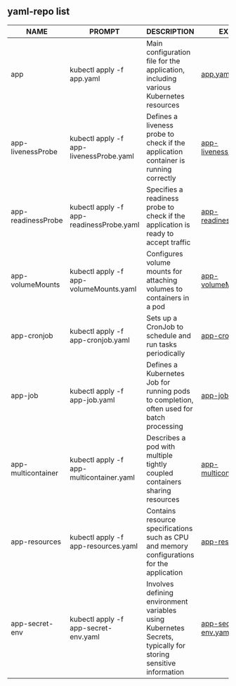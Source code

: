 ## yaml-repo list 

| NAME | PROMPT | DESCRIPTION | EXAMPLE |
| ----------- | ----------- | ----------- | ----------- |
| app | kubectl apply -f app.yaml | Main configuration file for the application, including various Kubernetes resources | [app.yaml](https://github.com/Dennyyyyyyy/yaml-repo/blob/main/app.yaml) |
| app-livenessProbe | kubectl apply -f app-livenessProbe.yaml | Defines a liveness probe to check if the application container is running correctly | [app-livenessProbe.yaml](https://github.com/Dennyyyyyyy/yaml-repo/blob/main/app-livenessProbe.yaml) |
| app-readinessProbe | kubectl apply -f app-readinessProbe.yaml | Specifies a readiness probe to check if the application is ready to accept traffic | [app-readinessProbe.yaml](https://github.com/Dennyyyyyyy/yaml-repo/blob/main/app-readinessProbe.yaml) |
| app-volumeMounts | kubectl apply -f app-volumeMounts.yaml | Configures volume mounts for attaching volumes to containers in a pod | [app-volumeMounts.yaml](https://github.com/Dennyyyyyyy/yaml-repo/blob/main/app-volumeMounts.yaml) |
| app-cronjob | kubectl apply -f app-cronjob.yaml | Sets up a CronJob to schedule and run tasks periodically | [app-cronjob.yaml](https://github.com/Dennyyyyyyy/yaml-repo/blob/main/app-cronjob.yaml) |
| app-job | kubectl apply -f app-job.yaml | Defines a Kubernetes Job for running pods to completion, often used for batch processing | [app-job.yaml](https://github.com/Dennyyyyyyy/yaml-repo/blob/main/app-job.yaml) |
| app-multicontainer | kubectl apply -f app-multicontainer.yaml | Describes a pod with multiple tightly coupled containers sharing resources | [app-multicontainer.yaml](https://github.com/Dennyyyyyyy/yaml-repo/blob/main/app-multicontainer.yaml) |
| app-resources | kubectl apply -f app-resources.yaml | Contains resource specifications such as CPU and memory configurations for the application | [app-resources.yaml](https://github.com/Dennyyyyyyy/yaml-repo/blob/main/app-resources.yaml) |
| app-secret-env | kubectl apply -f app-secret-env.yaml | Involves defining environment variables using Kubernetes Secrets, typically for storing sensitive information | [app-secret-env.yaml](https://github.com/Dennyyyyyyy/yaml-repo/blob/main/app-secret-env.yaml) |